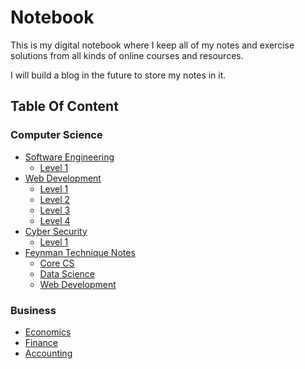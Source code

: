 # Notebook

This is my digital notebook where I keep all of my notes and exercise solutions from all kinds of online courses and resources.

I will build a blog in the future to store my notes in it.

## Table Of Content

### Computer Science
- [Software Engineering](/software-engineering)
  - [Level 1](/software-Engineering/level-1)
- [Web Development](/web-development)
  - [Level 1](/web-development/level-1)
  - [Level 2](/web-development/level-2)
  - [Level 3](/web-development/level-3)
  - [Level 4](/web-development/level-4)
- [Cyber Security](/cyber-security)
  - [Level 1](/cyber-security/level-1)
- [Feynman Technique Notes](/feynman-notes)
  - [Core CS](/feynman-notes/core-cs)
  - [Data Science](/feynman-notes/data-science)
  - [Web Development](/feynman-notes/web-dev)

 ### Business
 - [Economics](/economics)
 - [Finance](/finance)
 - [Accounting](/accounting)
